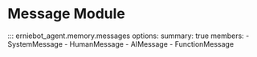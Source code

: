 
# Message Module


::: erniebot_agent.memory.messages
    options:
        summary: true
        members:
        - SystemMessage
        - HumanMessage
        - AIMessage
        - FunctionMessage